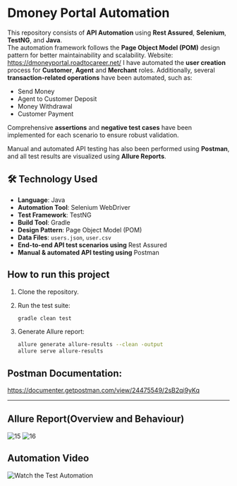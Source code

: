 # Dmoney Portal Automation 

This repository consists of **API Automation** using **Rest Assured**, **Selenium**, **TestNG**, and **Java**.  
The automation framework follows the **Page Object Model (POM)** design pattern for better maintainability and scalability.
Website: https://dmoneyportal.roadtocareer.net/
I have automated the **user creation** process for **Customer**, **Agent** and **Merchant** roles. Additionally, several **transaction-related operations** have been automated, such as:
- Send Money  
- Agent to Customer Deposit  
- Money Withdrawal  
- Customer Payment  

Comprehensive **assertions** and **negative test cases** have been implemented for each scenario to ensure robust validation.

Manual and automated API testing has also been performed using **Postman**, and all test results are visualized using **Allure Reports**.


## 🛠 Technology Used

* **Language**: Java
* **Automation Tool**: Selenium WebDriver
* **Test Framework**: TestNG
* **Build Tool**: Gradle
* **Design Pattern**: Page Object Model (POM)
* **Data Files**: `users.json`, `user.csv`
* **End-to-end API test scenarios using** Rest Assured
* **Manual & automated API testing using** Postman

## How to run this project
1. Clone the repository.
   
2. Run the test suite:

   ```bash
   gradle clean test
   
3. Generate Allure report:

   ```bash
   allure generate allure-results --clean -output 
   allure serve allure-results
   ```
## Postman Documentation: 
https://documenter.getpostman.com/view/24475549/2sB2qi9yKq


---
## Allure Report(Overview and Behaviour)
![15](https://github.com/user-attachments/assets/0649d0cd-9221-4d6b-9db1-2370ebcda97c)
![16](https://github.com/user-attachments/assets/ee81740f-c1c3-4e54-afef-9d0656dd889c)


## Automation Video

![Watch the Test Automation](https://github.com/user-attachments/assets/3d8609c3-04aa-4169-bc5e-1d3bf44403df)

